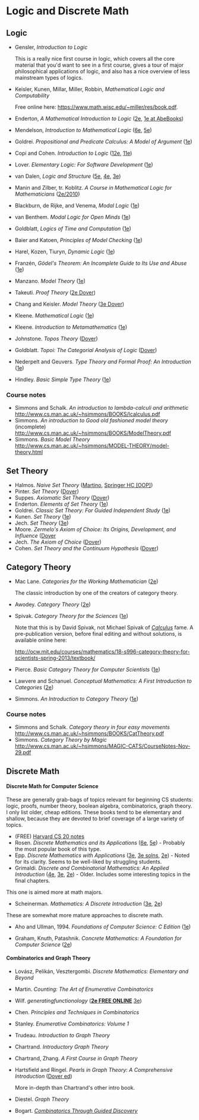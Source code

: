 # Logic and Discrete Math

## Logic

* Gensler, *Introduction to Logic*

  This is a really nice first course in logic, which covers all the core material
that you'd want to see in a first course, gives a tour of major philosophical applications of logic,
and also has a nice overview of less mainstream types of logics.

* Keisler, Kunen, Millar, Miller, Robbin, *Mathematical Logic and Computability*

  Free online here: https://www.math.wisc.edu/~miller/res/book.pdf.

* Enderton, *A Mathematical Introduction to Logic* ([2e](https://smile.amazon.com/dp/0122384520), [1e at AbeBooks](http://www.abebooks.com/products/isbn/9780122384509))
* Mendelson, *Introduction to Mathematical Logic* ([6e](https://smile.amazon.com/dp/1482237725), [5e](https://smile.amazon.com/dp/1584888768))
* Goldrei. *Propositional and Predicate Calculus: A Model of Argument* ([1e](https://smile.amazon.com/dp/1852339217))
* Copi and Cohen. *Introduction to Logic* ([12e](https://smile.amazon.com/dp/0131898345), [11e](https://smile.amazon.com/dp/0130337358))
* Lover. *Elementary Logic: For Software Development* ([1e](https://smile.amazon.com/dp/1848000812))
* van Dalen, *Logic and Structure* ([5e](https://smile.amazon.com/dp/1447145577), [4e](https://smile.amazon.com/dp/3540208798), [3e](https://smile.amazon.com/dp/3540578390))
* Manin and Zilber, tr. Koblitz. *A Course in Mathematical Logic for Mathematicians* ([2e/2010](https://smile.amazon.com/dp/1461424798))
* Blackburn, de Rijke, and Venema, *Modal Logic* ([1e](https://smile.amazon.com/dp/0521527147))
* van Benthem. *Modal Logic for Open Minds* ([1e](https://smile.amazon.com/dp/157586598X))
* Goldblatt, *Logics of Time and Computation* ([1e](https://smile.amazon.com/dp/0937073946))
* Baier and Katoen, *Principles of Model Checking* ([1e](https://smile.amazon.com/dp/026202649X))
* Harel, Kozen, Tiuryn, *Dynamic Logic* ([1e](https://smile.amazon.com/dp/0262527669))
* Franzén, *Gödel's Theorem: An Incomplete Guide to Its Use and Abuse* ([1e](https://smile.amazon.com/dp/1568812388))
* Manzano. *Model Theory* ([1e](https://smile.amazon.com/dp/0198538510))
* Takeuti. *Proof Theory* ([2e Dover](https://smile.amazon.com/dp/0486490734))
* Chang and Keisler. *Model Theory* ([3e Dover](https://smile.amazon.com/dp/0486488217))
* Kleene. *Mathematical Logic* ([1e](https://smile.amazon.com/dp/0486425339))
* Kleene. *Introduction to Metamathematics* ([1e](https://smile.amazon.com/dp/0923891579))
* Johnstone. *Topos Theory* ([Dover](https://smile.amazon.com/dp/0486493369))
* Goldblatt. *Topoi: The Categorial Analysis of Logic* ([Dover](https://smile.amazon.com/dp/0486450260))
* Nederpelt and Geuvers. *Type Theory and Formal Proof: An Introduction* ([1e](https://smile.amazon.com/dp/110703650X))
* Hindley. *Basic Simple Type Theory* ([1e](https://smile.amazon.com/dp/0521054222))

### Course notes

* Simmons and Schalk. *An introduction to lambda-calculi and arithmetic* http://www.cs.man.ac.uk/~hsimmons/BOOKS/lcalculus.pdf
* Simmons. *An introduction to Good old fashioned model theory* (incomplete) http://www.cs.man.ac.uk/~hsimmons/BOOKS/ModelTheory.pdf
* Simmons. *Basic Model Theory* http://www.cs.man.ac.uk/~hsimmons/MODEL-THEORY/model-theory.html

## Set Theory

* Halmos. *Naive Set Theory* ([Martino](https://smile.amazon.com/dp/1614271313), [Springer HC [OOP]](https://smile.amazon.com/dp/0387900926))
* Pinter. *Set Theory* ([Dover](https://smile.amazon.com/dp/0486497089))
* Suppes. *Axiomatic Set Theory* ([Dover](https://smile.amazon.com/dp/0486616304))
* Enderton. *Elements of Set Theory* ([1e](https://smile.amazon.com/dp/0122384407))
* Goldrei. *Classic Set Theory: For Guided Independent Study* ([1e](https://smile.amazon.com/dp/0412606100))
* Kunen. *Set Theory* ([1e](https://smile.amazon.com/dp/1848900503))
* Jech. *Set Theory* ([3e](https://smile.amazon.com/dp/3540440852))
* Moore. *Zermelo's Axiom of Choice: Its Origins, Development, and Influence* ([Dover](https://smile.amazon.com/dp/0486488411)
* Jech. *The Axiom of Choice* ([Dover](https://smile.amazon.com/dp/0486466248))
* Cohen. *Set Theory and the Continuum Hypothesis* ([Dover](https://smile.amazon.com/dp/0486469212))

## Category Theory

* Mac Lane. *Categories for the Working Mathematician* ([2e](https://smile.amazon.com/dp/0387984038))

  The classic introduction by one of the creators of category theory.

* Awodey. *Category Theory* ([2e](https://smile.amazon.com/dp/0199237182))

* Spivak. *Category Theory for the Sciences* ([1e](https://smile.amazon.com/dp/0262028131))

  Note that this is by David Spivak, not Michael Spivak of [*Calculus*](Calculus.md#elite-calculus-textbooks) fame. A pre-publication version, before final editing and without solutions, is available online here:

  http://ocw.mit.edu/courses/mathematics/18-s996-category-theory-for-scientists-spring-2013/textbook/

* Pierce. *Basic Category Theory for Computer Scientists* ([1e](https://smile.amazon.com/dp/0262660717))

* Lawvere and Schanuel. *Conceptual Mathematics: A First Introduction to Categories* ([2e](https://smile.amazon.com/dp/052171916X))

* Simmons. *An Introduction to Category Theory* ([1e](https://smile.amazon.com/dp/0521283043))

### Course notes

* Simmons and Schalk. *Category theory in four easy movements* http://www.cs.man.ac.uk/~hsimmons/BOOKS/CatTheory.pdf
* Simmons. *Category Theory by Magic* http://www.cs.man.ac.uk/~hsimmons/MAGIC-CATS/CourseNotes-Nov-29.pdf

## Discrete Math

#### Discrete Math for Computer Science

These are generally grab-bags of topics relevant for beginning CS students: logic, proofs, number theory, boolean algebra, combinatorics, graph theory. I only list older, cheap editions. These books tend to be elementary and shallow, because they are devoted to brief coverage of a large variety of topics.

* (FREE) [Harvard CS 20 notes](https://www.seas.harvard.edu/courses/cs20/MIT6_042Notes.pdf)
* Rosen. *Discrete Mathematics and its Applications* ([6e](https://smile.amazon.com/dp/0073229725), [5e](https://smile.amazon.com/dp/0072424346)) - Probably the most popular book of this type.
* Epp. *Discrete Mathematics with Applications* ([3e](https://smile.amazon.com/dp/0534359450), [3e solns](https://smile.amazon.com/Student-dp/0534360289), [2e](https://smile.amazon.com/dp/0534944469)) - Noted for its clarity. Seems to be well-liked by struggling students.
* Grimaldi. *Discrete and Combinatorial Mathematics: An Applied Introduction* ([4e](https://smile.amazon.com/dp/0201199122), [3e](https://smile.amazon.com/dp/B00404GGWI), [2e](https://smile.amazon.com/dp/0201119544)) - Older. Includes some interesting topics in the final chapters.

This one is aimed more at math majors.

* Scheinerman. *Mathematics: A Discrete Introduction* ([3e](https://smile.amazon.com/dp/0840049420), [2e](https://smile.amazon.com/dp/0534398987))

These are somewhat more mature approaches to discrete math.

* Aho and Ullman, 1994. *Foundations of Computer Science: C Edition* ([1e](https://smile.amazon.com/dp/0716782847))

* Graham, Knuth, Patashnik. *Concrete Mathematics: A Foundation for Computer Science* ([2e](https://smile.amazon.com/dp/0201558025))

#### Combinatorics and Graph Theory

* Lovász, Pelikán, Vesztergombi. *Discrete Mathematics: Elementary and Beyond*

* Martin. *Counting: The Art of Enumerative Combinatorics*

* Wilf. *generatingfunctionology* ([**2e FREE ONLINE**](https://www.math.upenn.edu/~wilf/DownldGF.html) [3e](https://smile.amazon.com/generatingfunctionology-Third-Herbert-S-Wilf/dp/1568812795/))

* Chen. *Principles and Techniques in Combinatorics*

* Stanley. *Enumerative Combinatorics: Volume 1*

* Trudeau. *Introduction to Graph Theory*
* Chartrand. *Introductory Graph Theory*
* Chartrand, Zhang. *A First Course in Graph Theory*

* Hartsfield and Ringel. *Pearls in Graph Theory: A Comprehensive Introduction* ([Dover ed](https://smile.amazon.com/dp/0486432327/))

  More in-depth than Chartrand's other intro book.

* Diestel. *Graph Theory*

* Bogart. [*Combinatorics Through Guided Discovery*](https://math.dartmouth.edu/news-resources/electronic/kpbogart/)

